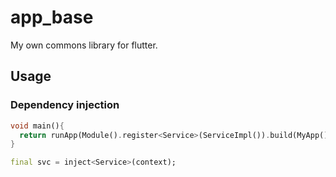 # app_base

My own commons library for flutter.

## Usage

### Dependency injection

```dart
void main(){
  return runApp(Module().register<Service>(ServiceImpl()).build(MyApp()));
}
```

```dart
final svc = inject<Service>(context);
```

